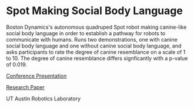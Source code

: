 # Spot Making Social Body Language
Boston Dynamics's autonomous quadruped Spot robot making canine-like social body language in order to establish a pathway for robots to communicate with humans. Runs two demonstrations, one with canine social body language and one without canine social body language, and asks participants to rate the degree of canine resemblance on a scale of 1 to 10. The degree of canine resemblance differs signficantly with a p-value of 0.019.

[Conference Presentation](
https://docs.google.com/presentation/d/1DMjsoGu7AeB01ksL1d4BbpiFfofgNHopHR6yB1G53lk/edit?usp=sharing)

[Research Paper](https://github.com/r-bhalani/spot_social_body_language/blob/dd0333d2f3c3bf1ca755b61ba567a4808f391722/Spot%20Making%20Social%20Body%20Language.pdf)

UT Austin Robotics Laboratory
